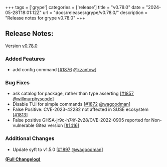 +++
tags = ['grype']
categories = ['release']
title = "v0.78.0"
date = "2024-05-28T18:01:12Z"
url = "docs/releases/grype/v0.78.0/"
description = "Release notes for grype v0.78.0"
+++

## Release Notes:
Version [v0.78.0](https://github.com/anchore/grype/releases/tag/v0.78.0)

### Added Features

- add config command [[#1876](https://github.com/anchore/grype/pull/1876) [@kzantow](https://github.com/kzantow)]

### Bug Fixes

- ask catalog for package, rather than type asserting [[#1857](https://github.com/anchore/grype/pull/1857) [@willmurphyscode](https://github.com/willmurphyscode)]
- Disable TUI for simple commands [[#1872](https://github.com/anchore/grype/pull/1872) [@wagoodman](https://github.com/wagoodman)]
- False Positive: CVE-2023-42282  not affected in SUSE ecosystem [[#1813](https://github.com/anchore/grype/issues/1813)]
- False positive GHSA-jr9c-h74f-2v28/CVE-2022-0905 reported for Non-vulnerable Gitea version [[#1416](https://github.com/anchore/grype/issues/1416)]

### Additional Changes

- Update syft to v1.5.0 [[#1897](https://github.com/anchore/grype/pull/1897) [@wagoodman](https://github.com/wagoodman)]

**[(Full Changelog)](https://github.com/anchore/grype/compare/v0.77.4...v0.78.0)**
